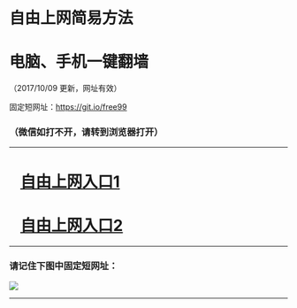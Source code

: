 ﻿# 自由上网简易方法

# 电脑、手机一键翻墙

（2017/10/09 更新，网址有效）

固定短网址：https://git.io/free99

### （微信如打不开，请转到浏览器打开）


***





# &nbsp;&nbsp; <a href="http://ft631620314.fwq-tz-1001.info/fwqtz01.html?t=100900122741 " target="_blank">自由上网入口1</a>
# &nbsp;&nbsp; <a href="http://ft1624069.fwq-tz-1002.info/fwqtz02.html?t=100900127236 " target="_blank">自由上网入口2</a>
***

### 请记住下图中固定短网址：

<img src="https://s3-us-west-2.amazonaws.com/fwq-1001/yjfq-20170905okok.png" /> 


***


